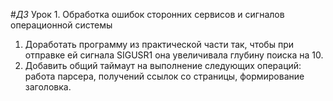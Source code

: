 #*ДЗ* Урок 1. Обработка ошибок сторонних сервисов и сигналов операционной системы
1. Доработать программу из практической части так, чтобы при отправке ей сигнала SIGUSR1 она увеличивала глубину поиска на 10.
1. Добавить общий таймаут на выполнение следующих операций: работа парсера, получений ссылок со страницы, формирование заголовка.
